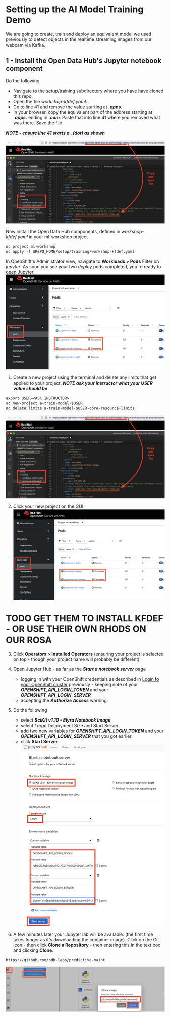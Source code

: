 # Setting up the AI Model Training Demo

We are going to create, train and deploy an equivalent model we used previously to detect objects in the realtime streaming images from our webcam via Kafka.

## 1 - Install the Open Data Hub's Jupyter notebook component

Do the following
- Navigate to the setup/training subdirectory where you have have cloned this repo. 
- Open the file *workshop-kfdef.yaml*. 
- Go to line 41 and remove the value starting at ***.apps.***
- In your browser, copy the equivalent part of the address starting at ***.apps.*** ending in ***.com***. Paste that into line 41 where you removed what was there. Save the file

***NOTE - ensure line 41 starts a . (dot) as shown***

![images/5-model-training-setup/image1.png](images/5-model-training-setup/image1.png)

Now install the Open Data Hub components, defined in *workshop-kfdef.yaml* in your ml-workshop project
```
oc project ml-workshop
oc apply -f $REPO_HOME/setup/training/workshop-kfdef.yaml
```

In OpenShift's Administrator view, navigate to **Workloads > Pods**
Filter on *jupyter*. As soon you see your two *deploy* pods completed, you're ready to open Jupyter
![images/5-model-training-setup/image2.png](images/5-model-training-setup/image2.png)












1. Create a new project using the terminal and delete any limits that get applied to your project. 
***NOTE ask your instructor what your USER value should be***
```
export USER=<ASK INSTRUCTOR>
oc new-project a-train-model-$USER
oc delete limits a-train-model-$USER-core-resource-limits
```
![images/5-model-training-setup/image1.png](images/5-model-training-setup/image1.png)

2. Click your new project on the GUI
![images/5-model-training-setup/image2.png](images/5-model-training-setup/image2.png)

# TODO GET THEM TO INSTALL KFDEF - OR USE THEIR OWN RHODS ON OUR ROSA

3. Click **Operators > Installed Operators** (ensuring your project is selected on top - though your project name will probably be different)




4. Open Jupyter Hub - as far as the ***Start a notebook server*** page
   - logging in with your OpenShift credentials as described in [Login to your OpenShift cluster](https://github.com/odh-labs/predictive-maint/blob/main/docs/image-detection-inference-demo-setup.md#login-to-your-openshift-cluster)  previously - keeping note of your ***OPENSHIFT_API_LOGIN_TOKEN*** and your ***OPENSHIFT_API_LOGIN_SERVER***
    - accepting the ***Authorize Access*** warning.


5. Do the following  
   - select ***SciKit v1.10 - Elyra Notebook Image***, 
   - select *Large* Delpoyment Size and Start Server
   - add two new variables for ***OPENSHIFT_API_LOGIN_TOKEN*** and your ***OPENSHIFT_API_LOGIN_SERVER*** that you got earlier.
   - click **Start Server**
![images/5-model-training-setup/image3-1.png](images/5-model-training-setup/image3-1.png)


6. A few minutes later your Jupyter lab will be available. (the first time takes longer as it's downloading the container image). Click on the Git icon - then click **Clone a Repository** - then entering this in the text box and clicking **Clone**.
```
https://github.com/odh-labs/predictive-maint
```
![images/5-model-training-setup/image4.png](images/5-model-training-setup/image4.png)
